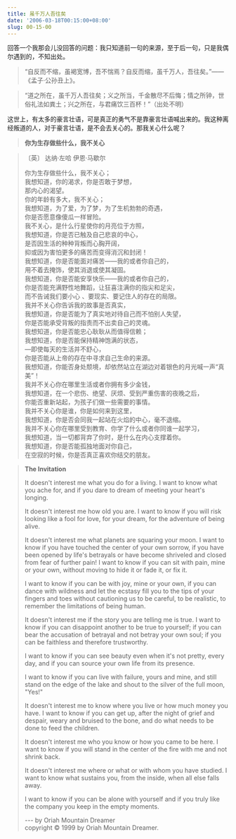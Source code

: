 ```yaml
---
title: 虽千万人吾往矣
date: '2006-03-18T00:15:00+08:00'
slug: 00-15-00
---
```


回答一个我那会儿没回答的问题：我只知道前一句的来源，至于后一句，只是我偶尔遇到的，不知出处。

> “自反而不缩，虽褐宽博，吾不惴焉？自反而缩，虽千万人，吾往矣。”—— 《孟子·公孙丑上》。 

> “道之所在，虽千万人吾往矣；义之所当，千金散尽不后悔；情之所钟，世俗礼法如粪土；兴之所在，与君痛饮三百杯！”（出处不明）

这世上，有太多的豪言壮语，可是真正的勇气不是靠豪言壮语喊出来的。我这种离经叛道的人，对于豪言壮语，是不会去关心的。那我关心什么呢？

> **你为生存做些什么，我不关心**

> 〔英〕 达纳·左哈 伊恩·马歇尔
> 
> 你为生存做些什么，我不关心；  
> 我想知道，你的渴求，你是否敢于梦想，  
> 那内心的渴望。  
> 你的年龄有多大，我不关心；  
> 我想知道，为了爱，为了梦，为了生机勃勃的奇遇，  
> 你是否愿意像傻瓜一样冒险。  
> 我不关心，是什么行星使你的月亮位于方照，  
> 我想知道，你是否已触及自己悲哀的中心，  
> 是否因生活的种种背叛而心胸开阔，  
> 抑或因为害怕更多的痛苦而变得消沉和封闭！  
> 我想知道，你是否能面对痛苦——我的或者你自己的，  
> 用不着去掩饰，使其消退或使其凝固。  
> 我想知道，你是否能安享快乐——我的或者你自己的，  
> 你是否能充满野性地舞蹈，让狂喜注满你的指尖和足尖，  
> 而不告诫我们要小心 、要现实、要记住人的存在的局限。  
> 我并不关心你告诉我的故事是否真实，  
> 我想知道，你是否能为了真实地对待自己而不怕别人失望，  
> 你是否能承受背叛的指责而不出卖自己的灵魂。  
> 我想知道，你是否能忠心耿耿从而值得信赖；  
> 我想知道，你是否能保持精神饱满的状态，  
> —即使每天的生活并不舒心，  
> 你是否能从上帝的存在中寻求自己生命的来源。  
> 我想知道，你能否身处颓境，却依然站立在湖边对着银色的月光喊一声“真美”！  
> 我并不关心你在哪里生活或者你拥有多少金钱，  
> 我想知道，在一个悲伤、绝望、厌烦、受到严重伤害的夜晚之后，  
> 你能否重新站起，为孩子们做一些需要的事情。  
> 我并不关心你是谁，你是如何来到这里，  
> 我想知道，你是否会同我一起站在火焰的中心，毫不退缩。  
> 我并不关心你在哪里受到教育、你学了什么或者你同谁一起学习，  
> 我想知道，当一切都背弃了你时，是什么在内心支撑着你。  
> 我想知道，你是否能孤独地面对你自己，  
> 在空寂的时候，你是否真正喜欢你结交的朋友。

> **The Invitation**
> 
> It doesn't interest me what you do for a living. I want to know what you ache for, and if you dare to dream of meeting your heart's longing.
> 
> It doesn't interest me how old you are. I want to know if you will risk looking like a fool for love, for your dream, for the adventure of being alive.
> 
> It doesn't interest me what planets are squaring your moon. I want to know if you have touched the center of your own sorrow, if you have been opened by life's betrayals or have become shriveled and closed from fear of further pain! I want to know if you can sit with pain, mine or your own, without moving to hide it or fade it, or fix it.
> 
> I want to know if you can be with joy, mine or your own, if you can dance with wildness and let the ecstasy fill you to the tips of your fingers and toes without cautioning us to be careful, to be realistic, to remember the limitations of being human.
> 
> It doesn't interest me if the story you are telling me is true. I want to know if you can disappoint another to be true to yourself; if you can bear the accusation of betrayal and not betray your own soul; if you can be faithless and therefore trustworthy.
> 
> I want to know if you can see beauty even when it's not pretty, every day, and if you can source your own life from its presence.
> 
> I want to know if you can live with failure, yours and mine, and still stand on the edge of the lake and shout to the silver of the full moon, "Yes!"
> 
> It doesn't interest me to know where you live or how much money you have. I want to know if you can get up, after the night of grief and despair, weary and bruised to the bone, and do what needs to be done to feed the children.
> 
> It doesn't interest me who you know or how you came to be here. I want to know if you will stand in the center of the fire with me and not shrink back.
> 
> It doesn't interest me where or what or with whom you have studied. I want to know what sustains you, from the inside, when all else falls away.
> 
> I want to know if you can be alone with yourself and if you truly like the company you keep in the empty moments.
> 
> --- by Oriah Mountain Dreamer  
copyright &copy; 1999 by Oriah Mountain Dreamer.
